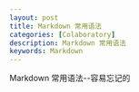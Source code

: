 ```yaml
---
layout: post
title: Markdown 常用语法
categories: [Colaboratory]
description: Markdown 常用语法
keywords: Markdown
---
```


Markdown 常用语法--容易忘记的

